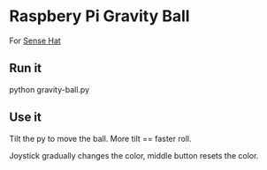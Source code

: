 # Raspbery Pi Gravity Ball

For [Sense Hat](https://www.raspberrypi.org/products/sense-hat/)

## Run it

python gravity-ball.py

## Use it

Tilt the py to move the ball. More tilt == faster roll.

Joystick gradually changes the color, middle button resets the color.


